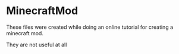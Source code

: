 # MinecraftMod
These files were created while doing an online tutorial for creating a minecraft mod. 

They are not useful at all

